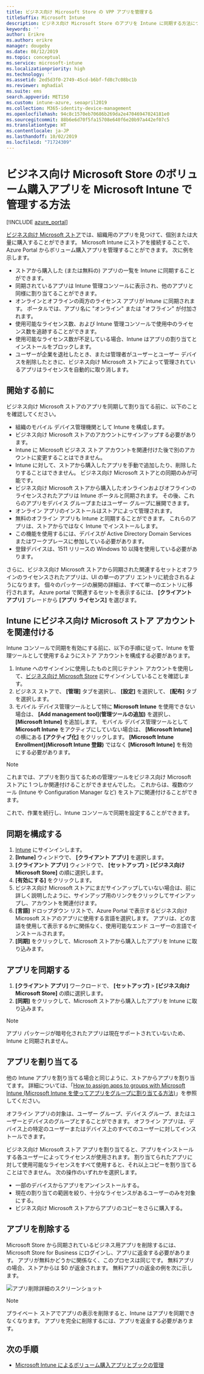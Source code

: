 ```yaml
---
title: ビジネス向け Microsoft Store の VPP アプリを管理する
titleSuffix: Microsoft Intune
description: ビジネス向け Microsoft Store のアプリを Intune に同期する方法について説明します。
keywords: ''
author: Erikre
ms.author: erikre
manager: dougeby
ms.date: 08/12/2019
ms.topic: conceptual
ms.service: microsoft-intune
ms.localizationpriority: high
ms.technology: ''
ms.assetid: 2ed5d3f0-2749-45cd-b6bf-fd8c7c08bc1b
ms.reviewer: mghadial
ms.suite: ems
search.appverid: MET150
ms.custom: intune-azure, seoapril2019
ms.collection: M365-identity-device-management
ms.openlocfilehash: 94c8c1570eb70686b269da2e47046947024181e0
ms.sourcegitcommit: 88b6e6d70f5fa15708e640f6e20b97a442ef07c5
ms.translationtype: HT
ms.contentlocale: ja-JP
ms.lasthandoff: 10/02/2019
ms.locfileid: "71724309"
---
```

# <a name="how-to-manage-volume-purchased-apps-from-the-microsoft-store-for-business-with-microsoft-intune"></a>ビジネス向け Microsoft Store のボリューム購入アプリを Microsoft Intune で管理する方法

[!INCLUDE [azure_portal](../includes/azure_portal.md)]

[ビジネス向け Microsoft ストア](https://www.microsoft.com/business-store)では、組織用のアプリを見つけて、個別または大量に購入することができます。 Microsoft Intune にストアを接続することで、Azure Portal からボリューム購入アプリを管理することができます。 次に例を示します。
* ストアから購入した (または無料の) アプリの一覧を Intune に同期することができます。
* 同期されているアプリは Intune 管理コンソールに表示され、他のアプリと同様に割り当てることができます。
* オンラインとオフラインの両方のライセンス アプリが Intune に同期されます。 ポータルでは、アプリ名に "オンライン" または "オフライン" が付加されます。
* 使用可能なライセンス数、および Intune 管理コンソールで使用中のライセンス数を追跡することができます。
* 使用可能なライセンス数が不足している場合、Intune はアプリの割り当てとインストールをブロックします。
* ユーザーが企業を退社したとき、または管理者がユーザーとユーザー デバイスを削除したときに、ビジネス向け Microsoft ストアによって管理されているアプリはライセンスを自動的に取り消します。

## <a name="before-you-start"></a>開始する前に

ビジネス向け Microsoft ストアのアプリを同期して割り当てる前に、以下のことを確認してください。

- 組織のモバイル デバイス管理機関として Intune を構成します。
- ビジネス向け Microsoft ストアのアカウントにサインアップする必要があります。
- Intune に Microsoft ビジネス ストア アカウントを関連付けた後で別のアカウントに変更することはできません。
- Intune に対して、ストアから購入したアプリを手動で追加したり、削除したりすることはできません。 ビジネス向け Microsoft ストアとの同期のみが可能です。
- ビジネス向け Microsoft ストアから購入したオンラインおよびオフラインのライセンスされたアプリは Intune ポータルと同期されます。 その後、これらのアプリをデバイス グループまたはユーザー グループに展開できます。 
- オンライン アプリのインストールはストアによって管理されます。
- 無料のオフライン アプリも Intune と同期することができます。 これらのアプリは、ストアからではなく Intune でインストールします。
- この機能を使用するには、デバイスが Active Directory Domain Services またはワークプレースに参加している必要があります。
- 登録デバイスは、1511 リリースの Windows 10 以降を使用している必要があります。

さらに、ビジネス向け Microsoft ストアから同期された関連するセットとオフラインのライセンスされたアプリは、UI の単一のアプリ エントリに統合されるようになります。 個々のパッケージの展開の詳細は、すべて単一のエントリに移行されます。 Azure portal で関連するセットを表示するには、 **[クライアント アプリ]** ブレードから **[アプリ ライセンス]** を選びます。

## <a name="associate-your-microsoft-store-for-business-account-with-intune"></a>Intune にビジネス向け Microsoft ストア アカウントを関連付ける
Intune コンソールで同期を有効にする前に、以下の手順に従って、Intune を管理ツールとして使用するようにストア アカウントを構成する必要があります。
1. Intune へのサインインに使用したものと同じテナント アカウントを使用して、[ビジネス向け Microsoft Store](https://www.microsoft.com/business-store) にサインインしていることを確認します。
2. ビジネス ストアで、 **[管理]** タブを選択し、 **[設定]** を選択して、 **[配布]** タブを選択します。
3. モバイル デバイス管理ツールとして特に **Microsoft Intune** を使用できない場合は、 **[Add management tool]\(管理ツールの追加\)** を選択し、 **[Microsoft Intune]** を追加します。 モバイル デバイス管理ツールとして **Microsoft Intune** をアクティブにしていない場合は、 **[Microsoft Intune]** の横にある **[アクティブ化]** をクリックします。 **[Microsoft Intune Enrollment]\(Microsoft Intune 登録\)** ではなく **[Microsoft Intune]** を有効にする必要があります。

> [!NOTE]
> これまでは、アプリを割り当てるための管理ツールをビジネス向け Microsoft ストアに 1 つしか関連付けることができませんでした。 これからは、複数のツール (Intune や Configuration Manager など) をストアに関連付けることができます。 

これで、作業を続行し、Intune コンソールで同期を設定することができます。

## <a name="configure-synchronization"></a>同期を構成する

1. [Intune](https://go.microsoft.com/fwlink/?linkid=2090973) にサインインします。
3. **[Intune]** ウィンドウで、 **[クライアント アプリ]** を選択します。
1. **[クライアント アプリ]** ウィンドウで、 **[セットアップ]**  >  **[ビジネス向け Microsoft Store]** の順に選択します。
2. **[有効にする]** をクリックします。
3. ビジネス向け Microsoft ストアにまだサインアップしていない場合は、前に詳しく説明したように、サインアップ用のリンクをクリックしてサインアップし、アカウントを関連付けます。
5. **[言語]** ドロップダウン リストで、Azure Portal で表示するビジネス向け Microsoft ストアのアプリに使用する言語を選択します。 アプリは、どの言語を使用して表示するかに関係なく、使用可能なエンド ユーザーの言語でインストールされます。
6. **[同期]** をクリックして、Microsoft ストアから購入したアプリを Intune に取り込みます。

## <a name="synchronize-apps"></a>アプリを同期する

1. **[クライアント アプリ]** ワークロードで、 **[セットアップ]**  >  **[ビジネス向け Microsoft Store]** の順に選択します。
2. **[同期]** をクリックして、Microsoft ストアから購入したアプリを Intune に取り込みます。

> [!NOTE]
> アプリ パッケージが暗号化されたアプリは現在サポートされていないため、Intune と同期されません。

## <a name="assign-apps"></a>アプリを割り当てる

他の Intune アプリを割り当てる場合と同じように、ストアからアプリを割り当てます。 詳細については、「[How to assign apps to groups with Microsoft Intune (Microsoft Intune を使ってアプリをグループに割り当てる方法)](apps-deploy.md)」を参照してください。 

オフライン アプリの対象は、ユーザー グループ、デバイス グループ、またはユーザーとデバイスのグループとすることができます。
オフライン アプリは、デバイス上の特定のユーザーまたはデバイス上のすべてのユーザーに対してインストールできます。 


ビジネス向け Microsoft ストア アプリを割り当てると、アプリをインストールする各ユーザーによってライセンスが使用されます。 割り当てられたアプリに対して使用可能なライセンスをすべて使用すると、それ以上コピーを割り当てることはできません。 次の操作のいずれかを選択します。
* 一部のデバイスからアプリをアンインストールする。
* 現在の割り当ての範囲を絞り、十分なライセンスがあるユーザーのみを対象にする。
* ビジネス向け Microsoft ストアからアプリのコピーをさらに購入する。

## <a name="remove-apps"></a>アプリを削除する

Microsoft Store から同期されているビジネス用アプリを削除するには、Microsoft Store for Business にログインし、アプリに返金する必要があります。 アプリが無料かどうかに関係なく、このプロセスは同じです。 無料アプリの場合、ストアからは $0 が返金されます。 無料アプリの返金の例を次に示します。 

![アプリ削除詳細のスクリーンショット](./media/windows-store-for-business/microsoft-store-for-business-01.png)

> [!NOTE]
> プライベート ストアでアプリの表示を削除すると、Intune はアプリを同期できなくなります。 アプリを完全に削除するには、アプリを返金する必要があります。

## <a name="next-steps"></a>次の手順

- [Microsoft Intune によるボリューム購入アプリとブックの管理](../vpp-apps.md)
